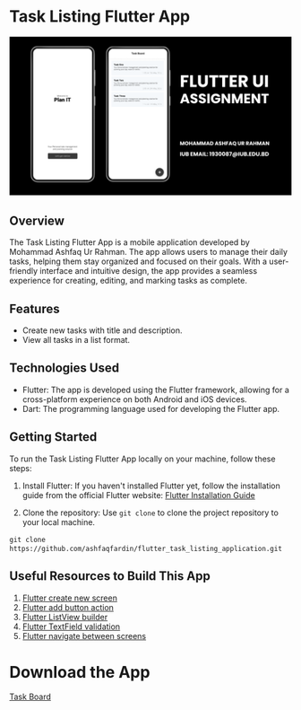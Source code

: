 # Task Listing Flutter App

![Task Listing Flutter App](app_screenshot.png)

## Overview

The Task Listing Flutter App is a mobile application developed by Mohammad Ashfaq Ur Rahman. The app allows users to manage their daily tasks, helping them stay organized and focused on their goals. With a user-friendly interface and intuitive design, the app provides a seamless experience for creating, editing, and marking tasks as complete.

## Features

- Create new tasks with title and description.
- View all tasks in a list format.

## Technologies Used

- Flutter: The app is developed using the Flutter framework, allowing for a cross-platform experience on both Android and iOS devices.
- Dart: The programming language used for developing the Flutter app.

## Getting Started

To run the Task Listing Flutter App locally on your machine, follow these steps:

1. Install Flutter: If you haven't installed Flutter yet, follow the installation guide from the official Flutter website: [Flutter Installation Guide](https://flutter.dev/docs/get-started/install)

2. Clone the repository: Use `git clone` to clone the project repository to your local machine.

```
git clone https://github.com/ashfaqfardin/flutter_task_listing_application.git
```

## Useful Resources to Build This App

1. [Flutter create new screen](https://stackoverflow.com/search?q=flutter+create+new+screen)
2. [Flutter add button action](https://stackoverflow.com/search?q=flutter+add+button+action)
3. [Flutter ListView builder](https://stackoverflow.com/search?q=flutter+listview+builder)
4. [Flutter TextField validation](https://stackoverflow.com/search?q=flutter+textfield+validation)
5. [Flutter navigate between screens](https://stackoverflow.com/search?q=flutter+navigate+between+screens)

# Download the App
[Task Board](https://drive.google.com/file/d/1PDm6aqlGcjehohpffQjdioCi4gXAhivg/view?usp=sharing)